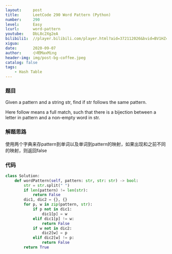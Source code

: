 ```yaml
---
layout:     post
title:      LeetCode 290 Word Pattern (Python)
number:     290
level:      Easy
lcurl:      word-pattern
youtube:    DbL8c2Xg2eA
bilibili1:  //player.bilibili.com/player.html?aid=372112026&bvid=BV1HZ4y1N7wD&cid=233098854&page=1
xigua:      
date:       2020-09-07
author:     小明MaxMing
header-img: img/post-bg-coffee.jpeg
catalog: false
tags:
    - Hash Table
---
```


### 题目

Given a pattern and a string str, find if str follows the same pattern.

Here follow means a full match, such that there is a bijection between a letter in pattern and a non-empty word in str.

### 解题思路

使用两个字典来存pattern到单词以及单词到pattern的映射，如果出现和之前不同的映射，则返回false

### 代码
```python
class Solution:
    def wordPattern(self, pattern: str, str: str) -> bool:
        str = str.split(" ")
        if len(pattern) != len(str):
            return False
        dic1, dic2 = {}, {}
        for p, w in zip(pattern, str):
            if p not in dic1:
                dic1[p] = w
            elif dic1[p] != w:
                return False
            if w not in dic2:
                dic2[w] = p
            elif dic2[w] != p:
                return False
        return True
```
